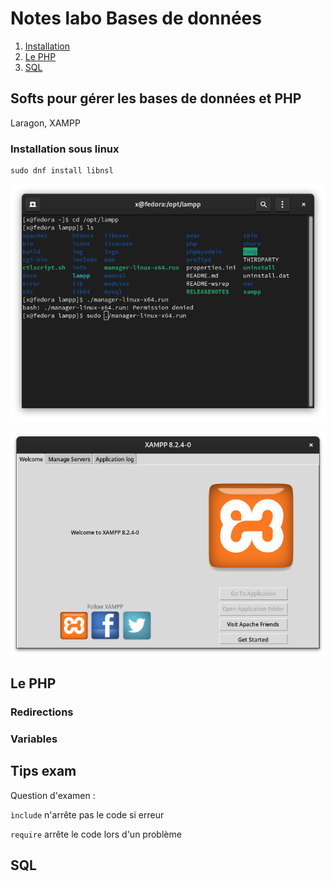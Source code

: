 # Notes labo Bases de données

1. [Installation](#installation)
2. [Le PHP](#PHP)
3. [SQL](#SQL)

## Softs pour gérer les bases de données et PHP <a name="installation"></a>

Laragon, XAMPP

### Installation sous linux



```
sudo dnf install libnsl
```

![Alt text](<assets/images/Screenshot from 2023-10-10 15-15-13.png>)

![Alt text](<assets/images/Screenshot from 2023-10-10 15-15-22.png>)

## Le PHP <a name="PHP"></a>

### Redirections

### Variables

## Tips exam

Question d'examen :

```ìnclude``` n'arrête pas le code si erreur

```require``` arrête le code lors d'un problème

## SQL <a name="SQL"></a>